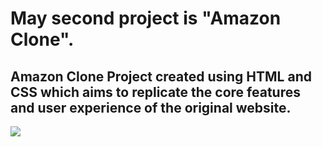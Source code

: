 <h1>May second project is "Amazon Clone".</h1>

<h2>Amazon Clone Project created using  HTML and CSS which aims to replicate the core features and user experience of the original website.</h2>

![](amazon.gif)